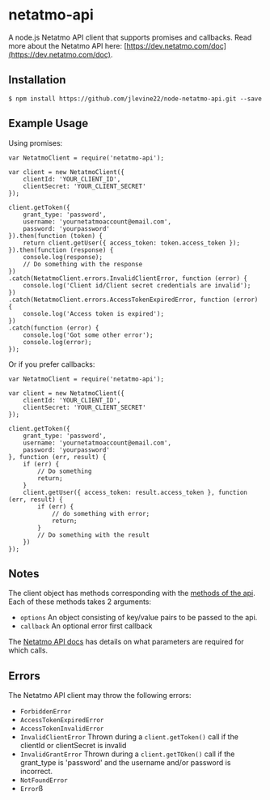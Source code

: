 # netatmo-api

A node.js Netatmo API client that supports promises and callbacks. Read more about the Netatmo API here: [https://dev.netatmo.com/doc](https://dev.netatmo.com/doc).

## Installation
```
$ npm install https://github.com/jlevine22/node-netatmo-api.git --save
```

## Example Usage

Using promises:

    var NetatmoClient = require('netatmo-api');
	
    var client = new NetatmoClient({
    	clientId: 'YOUR_CLIENT_ID',
    	clientSecret: 'YOUR_CLIENT_SECRET'
    });

    client.getToken({
    	grant_type: 'password',
    	username: 'yournetatmoaccount@email.com',
    	password: 'yourpassword'
    }).then(function (token) {
        return client.getUser({ access_token: token.access_token });
    }).then(function (response) {
        console.log(response);
        // Do something with the response
    })
    .catch(NetatmoClient.errors.InvalidClientError, function (error) {
        console.log('Client id/Client secret credentials are invalid');
    })
    .catch(NetatmoClient.errors.AccessTokenExpiredError, function (error) {
        console.log('Access token is expired');
    })
    .catch(function (error) {
        console.log('Got some other error');
        console.log(error);
    });

Or if you prefer callbacks:

    var NetatmoClient = require('netatmo-api');

    var client = new NetatmoClient({
    	clientId: 'YOUR_CLIENT_ID',
    	clientSecret: 'YOUR_CLIENT_SECRET'
    });

    client.getToken({
    	grant_type: 'password',
    	username: 'yournetatmoaccount@email.com',
    	password: 'yourpassword'
    }, function (err, result) {
        if (err) {
            // Do something
            return;
        }
        client.getUser({ access_token: result.access_token }, function (err, result) {
            if (err) {
                // do something with error;
                return;
            }
            // Do something with the result
        })
    });
    
## Notes
The client object has methods corresponding with the [methods of the api](https://dev.netatmo.com/doc). Each of these methods takes 2 arguments:
- `options` An object consisting of key/value pairs to be passed to the api.
- `callback` An optional error first callback

The [Netatmo API docs](https://dev.netatmo.com/doc) has details on what parameters are required for which calls.

## Errors
The Netatmo API client may throw the following errors:
- `ForbiddenError`
- `AccessTokenExpiredError`
- `AccessTokenInvalidError`
- `InvalidClientError` Thrown during a `client.getToken()` call if the clientId or clientSecret is invalid
- `InvalidGrantError` Thrown during a `client.getTOken()` call if the grant_type is 'password' and the username and/or password is incorrect.
- `NotFoundError`
- `Error`ß